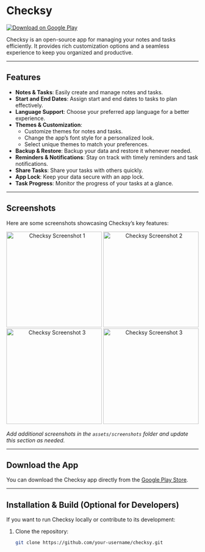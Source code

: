 # Checksy

[![Download on Google Play](https://play.google.com/intl/en_us/badges/static/images/badges/en_badge_web_generic.png)](https://play.google.com/store/apps/details?id=com.jaixlabs.checksy.dev)

Checksy is an open-source app for managing your notes and tasks efficiently. It provides rich customization options and a seamless experience to keep you organized and productive.

---

## Features

- **Notes & Tasks**: Easily create and manage notes and tasks.
- **Start and End Dates**: Assign start and end dates to tasks to plan effectively.
- **Language Support**: Choose your preferred app language for a better experience.
- **Themes & Customization**:
  - Customize themes for notes and tasks.
  - Change the app’s font style for a personalized look.
  - Select unique themes to match your preferences.
- **Backup & Restore**: Backup your data and restore it whenever needed.
- **Reminders & Notifications**: Stay on track with timely reminders and task notifications.
- **Share Tasks**: Share your tasks with others quickly.
- **App Lock**: Keep your data secure with an app lock.
- **Task Progress**: Monitor the progress of your tasks at a glance.

---

## Screenshots

Here are some screenshots showcasing Checksy’s key features:

<p align="center">
  <img src="https://github.com/user-attachments/assets/1f626372-2d17-4b95-aa5f-e9c531d15aab" alt="Checksy Screenshot 1" width="250"/>
  <img src="https://github.com/user-attachments/assets/54d8d21b-3fcf-4533-867a-87922367c783" alt="Checksy Screenshot 2" width="250"/>
  <img src="https://github.com/user-attachments/assets/8a38e08d-f14d-4983-854a-9088c67645e2" alt="Checksy Screenshot 3" width="250"/>
   <img src="https://github.com/user-attachments/assets/63585214-c04d-4cba-99be-8fdfd246eae2" alt="Checksy Screenshot 3" width="250"/>

</p>

*Add additional screenshots in the `assets/screenshots` folder and update this section as needed.*

---

## Download the App

You can download the Checksy app directly from the [Google Play Store](https://play.google.com/store/apps/details?id=com.jaixlabs.checksy.dev).

---

## Installation & Build (Optional for Developers)

If you want to run Checksy locally or contribute to its development:

1. Clone the repository:
   ```bash
   git clone https://github.com/your-username/checksy.git
